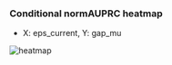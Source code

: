 ### Conditional normAUPRC heatmap

- X: eps_current, Y: gap_mu

![heatmap](/home/elicer/project_0814_2/results/20250816-023343/holdout/conditional_heatmap_eps_current_vs_gap_mu.png)
